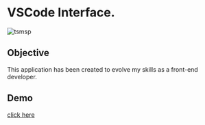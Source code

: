 # VSCode Interface.

<p><img align="center" align='left' src='https://github.com/tsmDevProjects/portfa/blob/master/portifa.png' alt="tsmsp" /></p>

## Objective
This application has been created to evolve my skills as a front-end developer.

## Demo
<p align="left"> <a href="https://thiagomessias.com.be" target="_blank">click here</a></p>
